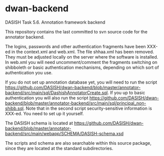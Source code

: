 # dwan-backend
DASISH Task 5.6. Annotation framework backend

This repository contains the last committed to svn source code for the annotator backend. 

The logins, passwords and other authentication fragments have been XXX-ed in the context.xml and web.xml. The file shhaa.xml has been removed. They must be adjusted locally on the server where the software is installed. In web.xml you will need uncomment/comment the fragments switching on shibboleth or basic authentication mechanisms, depending on which sort of authentication you use.

If you do not set up annotation database yet, you will need to run the script https://github.com/DASISH/dwan-backend/blob/master/annotator-backend/src/main/sql/DashishAnnotatorCreate.sql. If you up to basic authentication you will also run the script https://github.com/DASISH/dwan-backend/blob/master/annotator-backend/src/main/sql/principal_non-shibb.sql.  Note that in the second script security-sensitive information is XXX-ed. You need to set up it yourself. 

The DASISH schema is located at https://github.com/DASISH/dwan-backend/blob/master/annotator-backend/src/main/webapp/SCHEMA/DASISH-schema.xsd

The scripts and schema are also searchable within this source package, since they are located at the standard subdirectories. 


